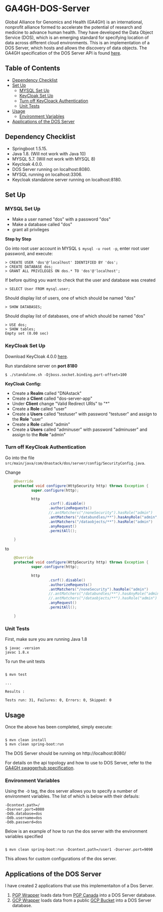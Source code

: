# GA4GH-DOS-Server

Global Alliance for Genomics and Health (GA4GH) is an international, nonprofit alliance formed to accelerate the potential of research and medicine to advance human health. They have developed the Data Object Service (DOS), which is an emerging standard for specifying location of data across different cloud environments. This is an implementation of a DOS Server, which hosts and allows the discovery of data objects. The GA4GH specification of the DOS Server API is found [here](https://ga4gh.github.io/data-object-service-schemas/#/).

## Table of Contents
* [Dependency Checklist](#dependency-checklist)
* [Set Up](#set-up)
  * [MYSQL Set Up](#mysql-set-up)
  * [KeyCloak Set Up](#keycloak-set-up)
  * [Turn off KeyCloack Authentication](#turn-off-keycloak-authentication)
  * [Unit Tests](#unit-tests)
* [Usage](#usage)
  * [Environment Variables](#environment-variables)
* [Applications of the DOS Server](applications-of-the-dos-server)

## Dependency Checklist

* Springboot 1.5.15.
* Java 1.8. (Will not work with Java 10)
* MYSQL 5.7. (Will not work with MYSQL 8)
* Keycloak 4.0.0.
* DOS Server running on localhost:8080.
* MYSQL running on localhost:3306.
* Keycloak standalone server running on localhost:8180.

## Set Up

### MYSQL Set Up

* Make a user named "dos" with a password "dos"
* Make a database called "dos"
* grant all privileges


**Step by Step**

Go into root user account in MYSQL `$ mysql -u root -p`, enter root user password, and execute:

```
> CREATE USER 'dos'@'localhost' IDENTIFIED BY 'dos';
> CREATE DATABASE dos;
> GRANT ALL PRIVILEGES ON dos.* TO 'dos'@'localhost';
```

If before quiting you want to check that the user and database was created

```
> SELECT User FROM mysql.user;
```
Should display list of users, one of which should be named "dos"

```
> SHOW DATABASES;
```
Should display list of databases, one of which should be named "dos"

```
> USE dos;
> SHOW tables;
Empty set (0.00 sec)
```

### KeyCloak Set Up

Download KeyCloak 4.0.0 [here](https://www.keycloak.org/archive/downloads-4.0.0.html).

Run standalone server on **port 8180**
```
$ ./standalone.sh -Djboss.socket.binding.port-offset=100
```

**KeyCloak Config:**
* Create a **Realm** called "DNAstack"
* Create a **Client** called "dos-server-app"
* Under **Client** change "Valid Redirect URIs" to "*"
* Create a **Role** called "user"
* Create a **Users** called "testuser" with password "testuser" and assign to the **Role** "user"
* Create a **Role** called "admin"
* Create a **Users** called "adminuser" with password "adminuser" and assign to the **Role** "admin"

### Turn off KeyCloak Authentication

Go into the file `src/main/java/com/dnastack/dos/server/config/SecurityConfig.java`.

Change
```java
    @Override
    protected void configure(HttpSecurity http) throws Exception {
            super.configure(http);

            http
                    .csrf().disable()
                    .authorizeRequests()
                    //.antMatchers("/noneSecurity").hasRole("admin")
                    .antMatchers("/databundles/**").hasAnyRole("admin","user")
                    .antMatchers("/dataobjects/**").hasRole("admin")
                    .anyRequest()
                    .permitAll();

    } 
```
to
```java
    @Override
    protected void configure(HttpSecurity http) throws Exception {
            super.configure(http);

            http
                    .csrf().disable()
                    .authorizeRequests()
                    .antMatchers("/noneSecurity").hasRole("admin")
                    //.antMatchers("/databundles/**").hasAnyRole("admin","user")
                    //.antMatchers("/dataobjects/**").hasRole("admin")
                    .anyRequest()
                    .permitAll();

    }
```


### Unit Tests

First, make sure you are running Java 1.8
```
$ javac -version
javac 1.8.x
```

To run the unit tests
```

$ mvn test

...

Results :

Tests run: 31, Failures: 0, Errors: 0, Skipped: 0
```

## Usage

Once the above has been completed, simply execute:

```

$ mvn clean install
$ mvn clean spring-boot:run

```

The DOS Server should be running on http://localhost:8080/

For details on the api topology and how to use to DOS Server, refer to the [GA4GH swaggerhub specification](https://ga4gh.github.io/data-object-service-schemas/#/).

### Environment Variables

Using the `-D` tag, the dos server allows you to specify a number of environment variables. The list of which is below with their defauls:

```
-Dcontext.path=/
-Dserver.port=8080
-Ddb.database=dos
-Ddb.username=dos
-Ddb.password=dos
```

Below is an example of how to run the dos server with the environment variables specified

```

$ mvn clean spring-boot:run -Dcontext.path=/user1 -Dserver.port=9090

```

This allows for custom configurations of the dos server.

## Applications of the DOS Server

I have created 2 applications that use this implementaiton of a Dos Server.

1. [PGP Wrapper](https://github.com/ekeilty17/DOS-Server-PGP-Wrapper) loads data from [PGP Canada](https://personalgenomes.ca/data) into a DOS Server database.
2. [GCP Wrapper](https://github.com/ekeilty17/DOS-Server-GCP-Wrapper) loads data from a public [GCP Bucket](https://cloud.google.com/storage/docs/json_api/v1/buckets) into a DOS Server database.
